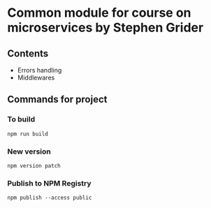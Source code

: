 # Common module for course on microservices by Stephen Grider

## Contents

- Errors handling
- Middlewares

## Commands for project

### To build

```console
npm run build
```

### New version

```console
npm version patch
```

### Publish to NPM Registry

```console
npm publish --access public
```
